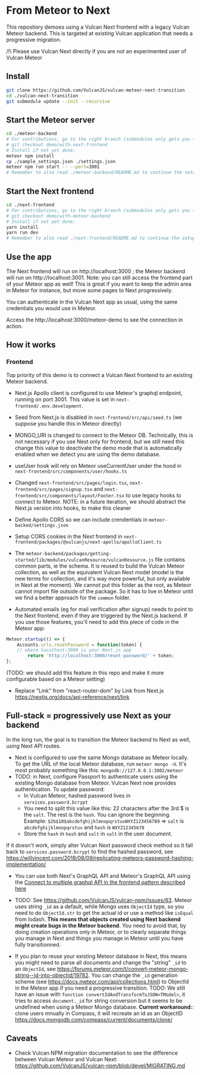 # From Meteor to Next

This repository demoes using a Vulcan Next frontend with a legacy Vulcan Meteor backend.
This is targeted at existing Vulcan application that needs a progressive migration.

/!\ Please use Vulcan Next directly if you are not an experimented user of Vulcan Meteor

## Install

```sh
git clone https://github.com/VulcanJS/vulcan-meteor-next-transition
cd ./vulcan-next-transition
git submodule update --init --recursive
```

## Start the Meteor server

```sh
cd ./meteor-backend
# For contributions, go to the right branch (submodules only gets you to a commit)
# git checkout demo/with-next-frontend
# Install if not yet done: 
meteor npm install
cp ./sample_settings.json ./settings.json
meteor npm run start -- --port=3001
# Remember to also read ./meteor-backend/README.md to continue the setup
```

## Start the Next frontend

```sh
cd ./next-frontend
# For contributions, go to the right branch (submodules only gets you to a commit)
# git checkout demo/with-meteor-backend
# Install if not yet done: 
yarn install
yarn run dev
# Remember to also read ./next-frontend/README.md to continue the setup
```

## Use the app

The Next frontend will run on http://localhost:3000 ; the Meteor backend will run on http://localhost:3001. Note: you can still access the frontend part of your Meteor app as well! This is great if you want to keep the admin area in Meteor for instance, but move some pages to Next progressively.

You can authenticate in the Vulcan Next app as usual, using the same credentials you would use in Meteor.

Access the http://localhost:3000/meteor-demo to see the connection in action.


## How it works

### Frontend

Top priority of this demo is to connect a Vulcan Next frontend to an existing Meteor backend.

- Next.js Apollo client is configured to use Meteor's graphql endpoint, running on port 3001. This value is set in `next-frontend/.env.development`.
- Seed from Next.js is disabled in `next-frontend/src/api/seed.ts` (we suppose you handle this in Meteor directly)
- MONGO_URI is changed to connect to the Meteor DB. Technically, this is not necessary if you use Next only for frontend, but we still need this change this value to deactivate the demo mode that is automatically enabled when we detect you are using the demo database.
- useUser hook  will rely on Meteor useCurrentUser under the hood in `next-frontend/src/components/user/hooks.ts`
- Changed `next-frontend/src/pages/login.tsx`, `next-frontend/src/pages/signup.tsx` and `next-frontend/src/components/layout/Footer.tsx` to use legacy hooks to connect to Meteor. NOTE: in a future iteration, we should abstract the Next.js version into hooks, to make this cleaner
- Define Apollo CORS so we can include crendentials in `meteor-backed/settings.json`
- Setup CORS cookies in the Next frontend in `next-frontend/packages/@vulcanjs/next-apollo/apolloClient.ts`
- The `meteor-backend/packages/getting-started/lib/modules/vulcanResource/vulcanResource.js` file contains common parts, ie the schema. It is reused to build the Vulcan Meteor collection, as well as the equivalent Vulcan Next model (model is the new terms for collection, and it's way more powerful, but only available in Next at the moment).
We cannot put this folder as the root, as Meteor cannot import file outside of the package. So it has to live in Meteor until we find a better approach for the `common` folder.

- Automated emails (eg for mail verification after signup) needs to point to the Next frontend, even if they are triggered by the Next.js backend. If you use those features, you'll need to add this piece of code in the Meteor app: 
```js
Meteor.startup(() => {
    Accounts.urls.resetPassword = function(token) {
    // where localhost:3000 is your Next.js app
        return 'http://localhost:3000/reset-password/' + token;
};
```
(TODO: we should add this feature in this repo and make it more configurable based on a Meteor setting)

- Replace "Link" from "react-router-dom" by Link from Next.js https://nextjs.org/docs/api-reference/next/link

## Full-stack = progressively use Next as your backend

In the long run, the goal is to transition the Meteor backend to Next as well, using Next API routes.

- Next is configured to use the same Mongo database as Meteor locally. To get the URL of the local Meteor database, run `meteor mongo -U`. It's most probably something like this: `mongodb://127.0.0.1:3002/meteor`
- TODO: in Next, configure Passport to authenticate users using the existing Mongo database from Meteor.
Vulcan Next now provides authentication.
To update password:
    - In Vulcan Meteor, hashed password lives in `services.password.bcrypt`
    - You need to split this value like this: 22 characters after the 3rd $ is the `salt`. The rest is the `hash`. You can ignore the beginning.
    Example: `$2b$10$abcdefghijklmnopqrstuvWXYZ123456789` => `salt` is `abcdefghijklmnopqrstuv` and `hash` is `WXYZ12345678`
    - Store the `hash` in `hash` and `salt` in `salt` in the user document.
    
 If it doesn't work, simply alter Vulcan Next password check method so it fall back to `services.password.bcrypt` to find the hashed password, see https://willvincent.com/2018/08/09/replicating-meteors-password-hashing-implementation/


- You can use both Next's GraphQL API and Meteor's GraphQL API using the [Connect to multiple graphql API in the frontend pattern described here](https://github.com/VulcanJS/vulcan-next/blob/demo/with-meteor-backend/src/content/docs/recipes.md)
- TODO: See https://github.com/VulcanJS/vulcan-npm/issues/63. 
Meteor uses string `_id` as a default, while Mongo uses `ObjectId` type, so you need to do `ObjectId.str` to get the actual id or use a method like `isEqual` from lodash. **This means that objects created using Next backend might create bugs in the Meteor backend**. You need to avoid that, by doing creation operations only in Meteor, or to clearly separate things you manage in Next and things you manage in Meteor until you have fully transitionned.

- If you plan to reuse your existing Meteor database in Next, this means you might need to parse all documents and change the "string" `_id` to an `ObjectId`, see https://forums.meteor.com/t/convert-meteor-mongo-string--id-into-objectid/19782.
You can change the `_id` generation scheme (see https://docs.meteor.com/api/collections.html) to ObjectId in the Meteor app if you need a progressive transition.
TODO: We still have an issue with `function convertIdAndTransformToJSON<TModel>`, it tries to access `document._id` for string conversion but it seems to be undefined when using a Meteor Mongo database.
**Current workaround:**: clone users mnually in Compass, it will recreate an id as an ObjectID https://docs.mongodb.com/compass/current/documents/clone/


## Caveats

- Check Vulcan NPM migration documentation to see the difference between Vulcan Meteor and Vulcan Next: https://github.com/VulcanJS/vulcan-npm/blob/devel/MIGRATING.md
